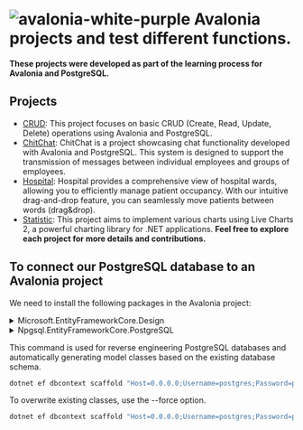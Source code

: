 # ![avalonia-white-purple](https://github.com/c3n9/Avalonia-Samples/assets/108518693/ca9608fa-12f0-4260-ab52-5463b32ab82d) Avalonia projects and test different functions.
**These projects were developed as part of the learning process for Avalonia and PostgreSQL.**
## Projects

- [CRUD](https://github.com/c3n9/Avalonia-Samples/tree/CRUD): This project focuses on basic CRUD (Create, Read, Update, Delete) operations using Avalonia and PostgreSQL.
- [ChitChat](https://github.com/c3n9/Avalonia-Samples/tree/ChitChat): ChitChat is a project showcasing chat functionality developed with Avalonia and PostgreSQL. This system is designed to support the transmission of messages between individual employees and
groups of employees.
- [Hospital](https://github.com/c3n9/Avalonia-Samples/tree/Hospital): Hospital provides a comprehensive view of hospital wards, allowing you to efficiently manage patient occupancy. With our intuitive drag-and-drop feature, you can seamlessly move patients between words (drag&drop).
- [Statistic](https://github.com/c3n9/Avalonia-Samples/tree/Statistic): This project aims to implement various charts using Live Charts 2, a powerful charting library for .NET applications.
**Feel free to explore each project for more details and contributions.**


## To connect our PostgreSQL database to an Avalonia project


We need to install the following packages in the Avalonia project:

<details>
<summary>Microsoft.EntityFrameworkCore.Design</summary>
  
To install Microsoft.EntityFrameworkCore.Design package using **.NET CLI**, run the following command:

```bash
dotnet add package Microsoft.EntityFrameworkCore.Design --version 9.0.0-preview.2.24128.4
```

To install Microsoft.EntityFrameworkCore.Design package using **Package Manager**, run the following command:

```bash
NuGet\Install-Package Microsoft.EntityFrameworkCore.Design -Version 9.0.0-preview.2.24128.4
```

</details>

<details>
<summary>Npgsql.EntityFrameworkCore.PostgreSQL</summary>
  
To install Npgsql.EntityFrameworkCore.PostgreSQL package using **.NET CLI**, run the following command:

```bash
dotnet add package Npgsql.EntityFrameworkCore.PostgreSQL --version 9.0.0-preview.1
```

To install Npgsql.EntityFrameworkCore.PostgreSQL package using **Package Manager**, run the following command:

```bash
NuGet\Install-Package Npgsql.EntityFrameworkCore.PostgreSQL -Version 9.0.0-preview.1
```

</details>

This command is used for reverse engineering PostgreSQL databases and automatically generating model classes based on the existing database schema.

```powershell
dotnet ef dbcontext scaffold "Host=0.0.0.0;Username=postgres;Password=password;Database=DataBaseName" Npgsql.EntityFrameworkCore.PostgreSQL --output-dir <Folder where you want to generate classes>
```
To overwrite existing classes, use the --force option.

```powershell
dotnet ef dbcontext scaffold "Host=0.0.0.0;Username=postgres;Password=password;Database=DataBaseName" Npgsql.EntityFrameworkCore.PostgreSQL --output-dir <Folder where you want to generate classes> --force
```
